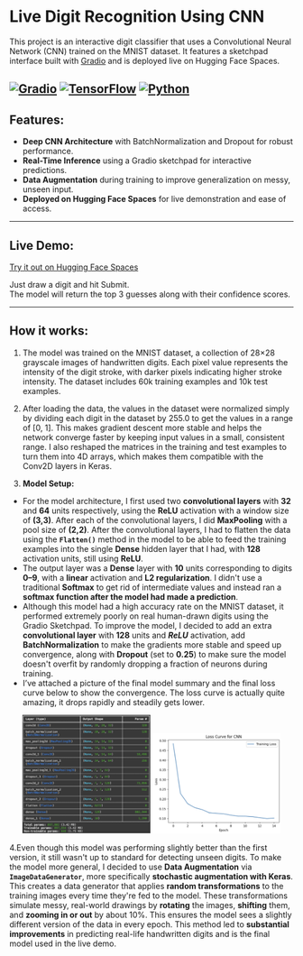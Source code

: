 # Live Digit Recognition Using CNN 

This project is an interactive digit classifier that uses a Convolutional Neural Network (CNN) trained on the MNIST dataset. It features a sketchpad interface built with [Gradio](https://www.gradio.app/) and is deployed live on Hugging Face Spaces.

[![Gradio](https://img.shields.io/badge/Gradio-App-blue?logo=gradio)](https://gradio.app)
[![TensorFlow](https://img.shields.io/badge/TensorFlow-ML-orange?logo=tensorflow)](https://www.tensorflow.org/)
[![Python](https://img.shields.io/badge/Python-3.10+-yellow?logo=python)](https://www.python.org/)
---
## Features: 
- **Deep CNN Architecture** with BatchNormalization and Dropout for robust performance.
- **Real-Time Inference** using a Gradio sketchpad for interactive predictions.
- **Data Augmentation** during training to improve generalization on messy, unseen input.
- **Deployed on Hugging Face Spaces** for live demonstration and ease of access.
--- 
## Live Demo: 
[Try it out on Hugging Face Spaces](https://huggingface.co/spaces/rezaenayati/Live_Digit_Recognition_Using_CNN)

Just draw a digit and hit Submit.  
The model will return the top 3 guesses along with their confidence scores.

---
## How it works: 
1. The model was trained on the MNIST dataset, a collection of 28×28 grayscale images of handwritten digits. Each pixel value represents the intensity of the digit stroke, with darker pixels indicating higher stroke intensity. The dataset includes 60k training examples and 10k test examples. 

2. After loading the data, the values in the dataset were normalized simply by dividing each digit in the dataset by 255.0 to get the values in a range of [0, 1]. This makes gradient descent more stable and helps the network converge faster by keeping input values in a small, consistent range. I also reshaped the matrices in the training and test examples to turn them into 4D arrays, which makes them compatible with the Conv2D layers in Keras.

3. **Model Setup:**
* For the model architecture, I first used two **convolutional layers** with **32** and **64** units respectively, using the **ReLU** activation with a window size of **(3,3)**. After each of the convolutional layers, I did **MaxPooling** with a pool size of **(2,2)**.
After the convolutional layers, I had to flatten the data using the **`Flatten()`** method in the model to be able to feed the training examples into the single **Dense** hidden layer that I had, with **128** activation units, still using **ReLU**.
* The output layer was a **Dense** layer with **10** units corresponding to digits **0–9**, with a **linear** activation and **L2 regularization**. I didn't use a traditional **Softmax** to get rid of intermediate values and instead ran a **softmax function after the model had made a prediction**.
* Although this model had a high accuracy rate on the MNIST dataset, it performed extremely poorly on real human-drawn digits using the Gradio Sketchpad. To improve the model, I decided to add an extra **convolutional layer** with **128** units and ***ReLU*** activation, add **BatchNormalization** to make the gradients more stable and speed up convergence, along with **Dropout** (set to **0.25**) to make sure the model doesn't overfit by randomly dropping a fraction of neurons during training.
* I’ve attached a picture of the final model summary and the final loss curve below to show the convergence. The loss curve is actually quite amazing, it drops rapidly and steadily gets lower.

<p align="center">
  <img src="model_summary.png" alt="Model Summary" width="45%" />
  <img src="loss_curve.png" alt="Loss Curve" width="45%" />
</p>

4.Even though this model was performing slightly better than the first version, it still wasn't up to standard for detecting unseen digits. To make the model more general, I decided to use **Data Augmentation** via **`ImageDataGenerator`**, more specifically **stochastic augmentation with Keras**.
This creates a data generator that applies **random transformations** to the training images every time they're fed to the model. These transformations simulate messy, real-world drawings by **rotating** the images, **shifting** them, and **zooming in or out** by about 10%. This ensures the model sees a slightly different version of the data in every epoch.
This method led to **substantial improvements** in predicting real-life handwritten digits and is the final model used in the live demo.


